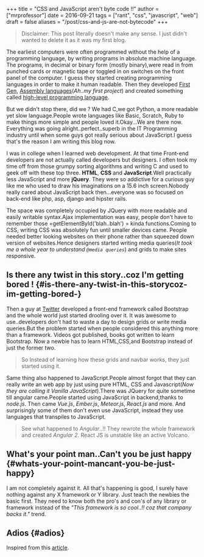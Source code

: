 +++
title = "CSS and JavaScript aren't byte code !!"
author = ["mrprofessor"]
date = 2016-09-21
tags = ["rant", "css", "javascript", "web"]
draft = false
aliases = "/post/css-and-js-are-not-bytecode"
+++

> Disclaimer: This post literally doesn't make any sense. I just didn't wanted
> to delete it as it was my first blog.

The earliest computers were often programmed without the help of a
programming language, by writing programs in absolute machine language.
The programs, in decimal or binary form (mostly binary),were read in
from punched cards or magnetic tape or toggled in on switches on the
front panel of the computer. I guess they started creating programming
languages in order to make it human readable. Then they developed
[First
Gen](https://en.wikipedia.org/wiki/First-generation%5Fprogramming%5Flanguage),
[Assembly
languages](https://en.wikipedia.org/wiki/First-generation%5Fprogramming%5Flanguage)(_Ah..my first project_) and created something called
[
high-level programming language](https://en.wikipedia.org/wiki/High-level%5Fprogramming%5Flanguage).

But we didn't stop there, did we ? We had C,we got Python, a more
readable yet slow language.People wrote languages like Basic, Scratch,
Ruby to make things more simple and people loved it.Okay...We are there
now. Everything was going alright..perfect..superb in the IT Programming
industry until when some guys got really serious about JavaScript.I
guess that's the reason I am writing this blog now.

I was in college when I learned web development. At that time Front-end
developers are not actually called developers but designers. I often
took my time off from those grumpy sorting algorithms and writing C and
used to geek off with these top three. **HTML**, **CSS** and
**JavaScript**.Well practically less JavaScript and more **jQuery**. They
were so addictive for a curious guy like me who used to draw his
imaginations on a 15.6 inch screen.Nobody really cared about JavaScript
back then...everyone was so focused on back-end like php, asp, django and
hipster rails.

The space was completely occupied by JQuery with more readable and
easily writable syntax.Ajax implementation was easy, people don't have
to remember those =getElementById('blah..blah') = kinda functions.Coming
to CSS, writing CSS was absolutely fun until smaller devices came.
People needed better looking websites on their phone rather than
squeezed down version of websites.Hence designers started writing media
queries(_It took me a whole year to understand `@media queries`_) and
grids to make sites responsive.


## Is there any twist in this story..coz I'm getting bored ! {#is-there-any-twist-in-this-storycoz-im-getting-bored-}

Then a guy at [Twitter](https://twitter.com) developed a front-end
framework called Bootstrap and the whole world just started drooling
over it. It was awesome to use..developers don't had to waste a day to
design grids or write media queries.But the problem started when people
considered this anything more than a framework. Videos got published,
books got written to learn Bootstrap. Now a newbie has to learn
HTML,CSS,and Bootstrap instead of just the former two.

> So Instead of learning how these grids and navbar works, they just
> started using it.

Same thing also happened to JavaScript.People almost forgot that they
can really write an web app by just using pure HTML, CSS and
Javascript(_Now they are calling it Vanilla JavaScript_).There was
JQuery for quite sometime till angular came.People started using
JavaScript in backend,thanks to _node.js_. Then came _Vue.js_,
_Ember.js_, _Meteor.js_, _React.js_ and more. And surprisingly some of
them don't even use JavaScript, instead they use languages that
transpiles to JavaScript.

<!-- It's completely understandable when a lazy programmer(_Well all are lazy_) creates one such language so that he and his company don't have to write lengthy JavaScript all the time, why others are jumping there ditching the core language?? In countries like India,China people are following the same pattern where connectivity is not at it's best yet. -->

> See what happened to _Angular_..!! They rewrote the whole framework
> and created _Angular 2_. React JS is unstable like an active Volcano.


## What's your point man..Can't you be just happy {#whats-your-point-mancant-you-be-just-happy}

I am not completely against it. All that's happening is good, I surely
have nothing against any X framework or Y library. Just teach the
newbies the basic first. They need to know both the pro's and con's of
any library or framework instead of the _"This framework is so cool..!!
coz that company backs it."_ trend.


## Adios {#adios}

Inspired from this
[article](https://hackernoon.com/how-it-feels-to-learn-javascript-in-2016-d3a717dd577f/).
